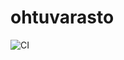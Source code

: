 # ohtuvarasto


![CI](https://github.com/AnnaKivekass/ohtuvarasto/actions/workflows/main.yml/badge.svg)

